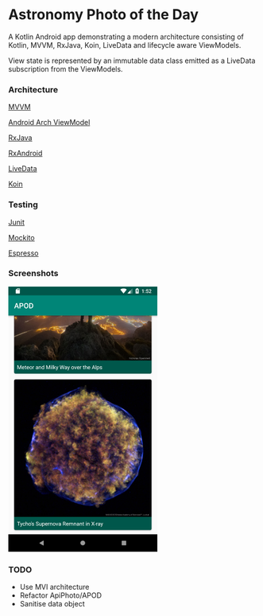 # Astronomy Photo of the Day

A Kotlin Android app demonstrating a modern architecture consisting of Kotlin, MVVM, RxJava, Koin, LiveData and lifecycle aware ViewModels.

View state is represented by an immutable data class emitted as a LiveData subscription from the ViewModels. 

### Architecture

[MVVM](https://en.wikipedia.org/wiki/Model%E2%80%93view%E2%80%93viewmodel)

[Android Arch ViewModel](https://developer.android.com/topic/libraries/architecture/viewmodel)

[RxJava](https://github.com/ReactiveX/RxJava)

[RxAndroid](https://github.com/ReactiveX/RxAndroid)

[LiveData](https://developer.android.com/topic/libraries/architecture/livedata)

[Koin](https://insert-koin.io/)
 
### Testing
[Junit](https://junit.org/junit4/)

[Mockito](http://site.mockito.org/)

[Espresso](https://developer.android.com/training/testing/espresso/)

### Screenshots

<img src="media/screenshot1.png" alt="screenshot" width="300"/>


### TODO

- Use MVI architecture
- Refactor ApiPhoto/APOD
- Sanitise data object